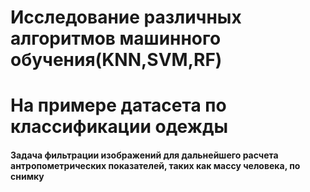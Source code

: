 # Исследование различных алгоритмов машинного обучения(KNN,SVM,RF)

# На примере датасета по классификации одежды
#### Задача фильтрации изображений для дальнейшего расчета антропометрических показателей, таких как массу человека, по снимку
